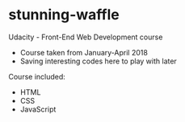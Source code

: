 # stunning-waffle
Udacity - Front-End Web Development course

- Course taken from January-April 2018
- Saving interesting codes here to play with later

Course included:
- HTML
- CSS
- JavaScript
